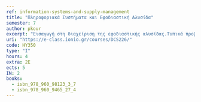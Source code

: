 ```yaml
---
ref: information-systems-and-supply-management
title: "Πληροφοριακά Συστήματα και Εφοδιαστική Αλυσίδα"
semester: 7
author: pkour
excerpt: "Εισαγωγή στη διαχείριση της εφοδιαστικής αλυσίδας.Τυπικά προβλήματα στη διαχείριση της εφοδιαστικής αλυσίδας. Τεχνικές διαχείρισης αποθεμάτων και συνεργασίας στις σύγχρονες εφοδιαστικές αλυσίδες. Λειτουργικότητα και αρχιτεκτονική ERP συστημάτων.Λειτουργικότητα και αρχιτεκτονική CRM συστημάτων. Μεθοδολογία διαχείρισης και προμήθειας ERP συστημάτων. Αρχές μοντελοποίησης και κοστολόγησης επιχειρηματικών διαδικασιών. Μετασχηματισμός επιχειρηματικών διαδικασιών και εφοδιαστικής αλυσίδας με τη χρήση πληροφορικής. Σύγχρονες τεχνολογικές τάσεις διαχείρισης εφοδιαστικής αλυσίδας (RFID, cloud computing, Internet of things). "
uri: "https://e-class.ionio.gr/courses/DCS226/"
code: ΗΥ350
type: "I"
hours: 4
extra: 2Ε
ects: 5
IN: 2
books:
  - isbn_978_960_98123_3_7
  - isbn_978_960_9465_27_4
---
```


